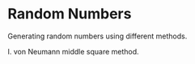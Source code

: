 # Random Numbers
Generating random numbers using different methods.

I. von Neumann middle square method.
